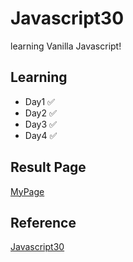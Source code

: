 ﻿# Javascript30

learning Vanilla Javascript!

## Learning

- Day1 ✅
- Day2 ✅
- Day3 ✅
- Day4 ✅

## Result Page

[MyPage](https://taewoong-h.github.io/JS30/)

## Reference

[Javascript30](https://javascript30.com/)
